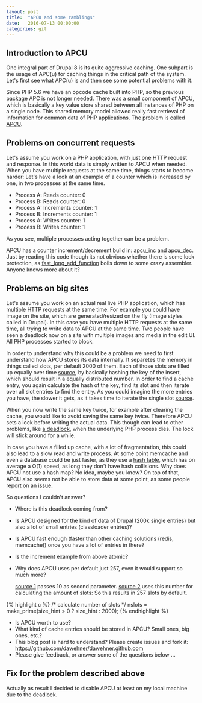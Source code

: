```yaml
---
layout: post
title:  "APCU and some ramblings"
date:   2016-07-13 00:00:00
categories: git
---
```


## Introduction to APCU

One integral part of Drupal 8 is its quite aggressive caching. One subpart is the usage of APC(u) for caching things in the critical path of the 
system. Let's first see what APC(u) is and then see some potential problems with it.

Since PHP 5.6 we have an opcode cache built into PHP, so the previous package APC is not longer needed. There was a small component of APCU, which
is basically a key value store shared between all instances of PHP on a single node. This shared memory model allowed really fast retrieval of
information for common data of PHP applications. The problem is called [APCU](https://github.com/krakjoe/apcu).

## Problems on concurrent requests

Let's assume you work on a PHP application, with just one HTTP request and response. In this world data is simply written to APCU when needed.
When you have multiple requests at the same time, things starts to become harder:
Let's have a look at an example of a counter which is increased by one, in two processes at the same time.

* Process A: Reads counter: 0
* Process B: Reads counter: 0
* Process A: Increments counter: 1
* Process B: Increments counter: 1
* Process A: Writes counter: 1
* Process B: Writes counter: 1

As you see, multiple processes acting together can be a problem.

APCU has a counter increment/decrement build in: [apcu_inc](https://github.com/krakjoe/apcu/blob/b8c585a3af69d4151b9b53c1dbc81d9b637de6a1/php_apc.c#L547)
and [apcu_dec](https://github.com/krakjoe/apcu/blob/b8c585a3af69d4151b9b53c1dbc81d9b637de6a1/php_apc.c#L581). Just by reading this code though its not
obvious whether there is some lock protection, as [fast_long_add_function](https://github.com/php/php-src/blob/master/Zend/zend_operators.h#L521) boils
down to some crazy assembler. Anyone knows more about it?

## Problems on big sites

Let's assume you work on an actual real live PHP application, which has multiple HTTP requests at the same time. For example you could have image
on the site, which are generated/resized on the fly (Image styles called in Drupal). In this case you have multiple HTTP requests at the same time,
all trying to write data to APCU at the same time. Two people have seen a deadlock now on a site with multiple images and media in the edit UI. All PHP processes started to block.

In order to understand why this could be a problem we need to first understand how APCU stores its data internally.
It separetes the memory in things called slots, per default 2000 of them. Each of those slots are filled up equally over time [source](https://github.com/krakjoe/apcu/blob/b8c585a3af69d4151b9b53c1dbc81d9b637de6a1/apc_cache.c#L342), by basically hashing the key of the insert, which should result in a equally distributed number. In order to find a cache entry, you again calculate the hash of the key,
find its slot and then iterate over all slot entries to find the entry. As you could imagine the more entries you have, the slower it gets, as it takes time to iterate the single slot [source](https://github.com/krakjoe/apcu/blob/b8c585a3af69d4151b9b53c1dbc81d9b637de6a1/apc_cache.c#L449).

When you now write the same key twice, for example after clearing the cache, you would like to avoid saving the same key twice. Therefore APCU sets a lock before writing the actual data. This though
can lead to other problems, like [a deadlock](https://github.com/krakjoe/apcu/issues/86), when the underlying PHP process dies. The lock will stick around for a while. 

In case you have a filled up cache, with a lot of fragmentation, this could also lead to a slow read and write process. 
At some point memcache and even a database could be just faster, as they use a [hash table](https://en.wikipedia.org/wiki/Hash_table), which has on average a O(1) speed, as long they don't have hash collisions.
Why does APCU not use a hash map? No idea, maybe you know? On top of that, APCU also seems not be able to store data at some point, as some people report on an [issue](https://github.com/krakjoe/apcu/issues/127).

So questions I couldn't answer?

* Where is this deadlock coming from?
* Is APCU designed for the kind of data of Drupal (200k single entries) but also a lot of small entries (classloader entries)?
* Is APCU fast enough (faster than other caching solutions (redis, memcache)) once you have a lot of entries in there?
* Is the increment example from above atomic?
* Why does APCU uses per default just 257, even it would support so much more?

  [source 1](https://github.com/krakjoe/apcu/blob/b8c585a3af69d4151b9b53c1dbc81d9b637de6a1/apcue/apcue.c#L95) passes 10 as second parameter.
  [source 2](https://github.com/krakjoe/apcu/blob/9cb0c427f3f79853ea3cb48999776e6209e5f601/apc_cache.c#L261) uses this number for calculating the amount of slots:
  So this results in 257 slots by default.

{% highlight c %}
/* calculate number of slots */
nslots = make_prime(size_hint > 0 ? size_hint : 2000);
{% endhighlight %}

* Is APCU worth to use?
* What kind of cache entries should be stored in APCU? Small ones, big ones, etc.?
* This blog post is hard to understand? Please create issues and fork it: https://github.com/dawehner/dawehner.github.com
* Please give feedback, or answer some of the questions below ...

## Fix for the problem described above

Actually as result I decided to disable APCU at least on my local machine due to the deadlock.
